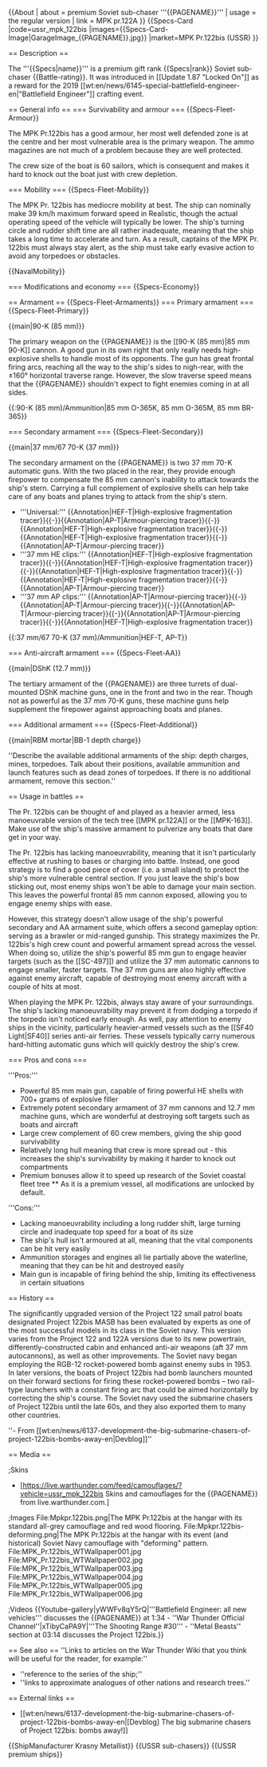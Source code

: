 {{About
| about = premium Soviet sub-chaser '''{{PAGENAME}}'''
| usage = the regular version
| link = MPK pr.122A
}}
{{Specs-Card
|code=ussr_mpk_122bis
|images={{Specs-Card-Image|GarageImage_{{PAGENAME}}.jpg}}
|market=MPK Pr.122bis (USSR)
}}

== Description ==
<!-- ''In the first part of the description, cover the history of the ship's creation and military application. In the second part, tell the reader about using this ship in the game. Add a screenshot: if a beginner player has a hard time remembering vehicles by name, a picture will help them identify the ship in question.'' -->
The '''{{Specs|name}}''' is a premium gift rank {{Specs|rank}} Soviet sub-chaser {{Battle-rating}}. It was introduced in [[Update 1.87 "Locked On"]] as a reward for the 2019 [[wt:en/news/6145-special-battlefield-engineer-en|"Battlefield Engineer"]] crafting event.

== General info ==
=== Survivability and armour ===
{{Specs-Fleet-Armour}}
<!-- ''Talk about the vehicle's armour. Note the most well-defended and most vulnerable zones, e.g. the ammo magazine. Evaluate the composition of components and assemblies responsible for movement and manoeuvrability. Evaluate the survivability of the primary and secondary armaments separately. Don't forget to mention the size of the crew, which plays an important role in fleet mechanics. Save tips on preserving survivability for the "Usage in battles" section. If necessary, use a graphical template to show the most well-protected or most vulnerable points in the armour.'' -->

The MPK Pr.122bis has a good armour, her most well defended zone is at the centre and her most vulnerable area is the primary weapon. The ammo magazines are not much of a problem because they are well protected.

The crew size of the boat is 60 sailors, which is consequent and makes it hard to knock out the boat just with crew depletion.

=== Mobility ===
{{Specs-Fleet-Mobility}}
<!-- ''Write about the ship's mobility. Evaluate its power and manoeuvrability, rudder rerouting speed, stopping speed at full tilt, with its maximum forward and reverse speed.'' -->
The MPK Pr. 122bis has mediocre mobility at best. The ship can nominally make 39 km/h maximum forward speed in Realistic, though the actual operating speed of the vehicle will typically be lower. The ship's turning circle and rudder shift time are all rather inadequate, meaning that the ship takes a long time to accelerate and turn. As a result, captains of the MPK Pr. 122bis must always stay alert, as the ship must take early evasive action to avoid any torpedoes or obstacles.

{{NavalMobility}}

=== Modifications and economy ===
{{Specs-Economy}}

== Armament ==
{{Specs-Fleet-Armaments}}
=== Primary armament ===
{{Specs-Fleet-Primary}}
<!-- ''Provide information about the characteristics of the primary armament. Evaluate their efficacy in battle based on their reload speed, ballistics and the capacity of their shells. Add a link to the main article about the weapon: <code><nowiki>{{main|Weapon name (calibre)}}</nowiki></code>. Broadly describe the ammunition available for the primary armament, and provide recommendations on how to use it and which ammunition to choose.'' -->
{{main|90-K (85 mm)}}

The primary weapon on the {{PAGENAME}} is the [[90-K (85 mm)|85 mm 90-K]] cannon. A good gun in its own right that only really needs high-explosive shells to handle most of its opponents. The gun has great frontal firing arcs, reaching all the way to the ship's sides to nigh-rear, with the ±160° horizontal traverse range. However, the slow traverse speed means that the {{PAGENAME}} shouldn't expect to fight enemies coming in at all sides.

{{:90-K (85 mm)/Ammunition|85 mm O-365K, 85 mm O-365M, 85 mm BR-365}}

=== Secondary armament ===
{{Specs-Fleet-Secondary}}
<!-- ''Some ships are fitted with weapons of various calibres. Secondary armaments are defined as weapons chosen with the control <code>Select secondary weapon</code>. Evaluate the secondary armaments and give advice on how to use them. Describe the ammunition available for the secondary armament. Provide recommendations on how to use them and which ammunition to choose. Remember that any anti-air armament, even heavy calibre weapons, belong in the next section. If there is no secondary armament, remove this section.'' -->
{{main|37 mm/67 70-K (37 mm)}}

The secondary armament on the {{PAGENAME}} is two 37 mm 70-K automatic guns. With the two placed in the rear, they provide enough firepower to compensate the 85 mm cannon's inability to attack towards the ship's stern. Carrying a full complement of explosive shells can help take care of any boats and planes trying to attack from the ship's stern.

* '''Universal:''' {{Annotation|HEF-T|High-explosive fragmentation tracer}}{{-}}{{Annotation|AP-T|Armour-piercing tracer}}{{-}}{{Annotation|HEF-T|High-explosive fragmentation tracer}}{{-}}{{Annotation|HEF-T|High-explosive fragmentation tracer}}{{-}}{{Annotation|AP-T|Armour-piercing tracer}}
* '''37 mm HE clips:''' {{Annotation|HEF-T|High-explosive fragmentation tracer}}{{-}}{{Annotation|HEF-T|High-explosive fragmentation tracer}}{{-}}{{Annotation|HEF-T|High-explosive fragmentation tracer}}{{-}}{{Annotation|HEF-T|High-explosive fragmentation tracer}}{{-}}{{Annotation|AP-T|Armour-piercing tracer}}
* '''37 mm AP clips:''' {{Annotation|AP-T|Armour-piercing tracer}}{{-}}{{Annotation|AP-T|Armour-piercing tracer}}{{-}}{{Annotation|AP-T|Armour-piercing tracer}}{{-}}{{Annotation|AP-T|Armour-piercing tracer}}{{-}}{{Annotation|HEF-T|High-explosive fragmentation tracer}}

{{:37 mm/67 70-K (37 mm)/Ammunition|HEF-T, AP-T}}

=== Anti-aircraft armament ===
{{Specs-Fleet-AA}}
<!-- ''An important part of the ship's armament responsible for air defence. Anti-aircraft armament is defined by the weapon chosen with the control <code>Select anti-aircraft weapons</code>. Talk about the ship's anti-air cannons and machine guns, the number of guns and their positions, their effective range, and about their overall effectiveness – including against surface targets. If there are no anti-aircraft armaments, remove this section.'' -->
{{main|DShK (12.7 mm)}}

The tertiary armament of the {{PAGENAME}} are three turrets of dual-mounted DShK machine guns, one in the front and two in the rear. Though not as powerful as the 37 mm 70-K guns, these machine guns help supplement the firepower against approaching boats and planes.

=== Additional armament ===
{{Specs-Fleet-Additional}}
<!-- ''Describe the available additional armaments of the ship: depth charges, mines, torpedoes. Talk about their positions, available ammunition and launch features such as dead zones of torpedoes. If there is no additional armament, remove this section.'' -->
{{main|RBM mortar|BB-1 depth charge}}

''Describe the available additional armaments of the ship: depth charges, mines, torpedoes. Talk about their positions, available ammunition and launch features such as dead zones of torpedoes. If there is no additional armament, remove this section.''

== Usage in battles ==
<!-- ''Describe the technique of using this ship, the characteristics of her use in a team and tips on strategy. Abstain from writing an entire guide – don't try to provide a single point of view, but give the reader food for thought. Talk about the most dangerous opponents for this vehicle and provide recommendations on fighting them. If necessary, note the specifics of playing with this vehicle in various modes (AB, RB, SB).'' -->
The Pr. 122bis can be thought of and played as a heavier armed, less manoeuvrable version of the tech tree [[MPK pr.122A]] or the [[MPK-163]]. Make use of the ship's massive armament to pulverize any boats that dare get in your way.

The Pr. 122bis has lacking manoeuvrability, meaning that it isn't particularly effective at rushing to bases or charging into battle. Instead, one good strategy is to find a good piece of cover (i.e. a small island) to protect the ship's more vulnerable central section. If you just leave the ship's bow sticking out, most enemy ships won't be able to damage your main section. This leaves the powerful frontal 85 mm cannon exposed, allowing you to engage enemy ships with ease.

However, this strategy doesn't allow usage of the ship's powerful secondary and AA armament suite, which offers a second gameplay option: serving as a brawler or mid-ranged gunship. This strategy maximizes the Pr. 122bis's high crew count and powerful armament spread across the vessel. When doing so, utilize the ship's powerful 85 mm gun to engage heavier targets (such as the [[SC-497]]) and utilize the 37 mm automatic cannons to engage smaller, faster targets. The 37 mm guns are also highly effective against enemy aircraft, capable of destroying most enemy aircraft with a couple of hits at most.

When playing the MPK Pr. 122bis, always stay aware of your surroundings. The ship's lacking manoeuvrability may prevent it from dodging a torpedo if the torpedo isn't noticed early enough. As well, pay attention to enemy ships in the vicinity, particularly heavier-armed vessels such as the [[SF40 Light|SF40]] series anti-air ferries. These vessels typically carry numerous hard-hitting automatic guns which will quickly destroy the ship's crew.

=== Pros and cons ===
<!-- ''Summarise and briefly evaluate the vehicle in terms of its characteristics and combat effectiveness. Mark its pros and cons in the bulleted list. Try not to use more than 6 points for each of the characteristics. Avoid using categorical definitions such as "bad", "good" and the like - use substitutions with softer forms such as "inadequate" and "effective".'' -->

'''Pros:'''

* Powerful 85 mm main gun, capable of firing powerful HE shells with 700+ grams of explosive filler
* Extremely potent secondary armament of 37 mm cannons and 12.7 mm machine guns, which are wonderful at destroying soft targets such as boats and aircraft
* Large crew complement of 60 crew members, giving the ship good survivability
* Relatively long hull meaning that crew is more spread out - this increases the ship's survivability by making it harder to knock out compartments
* Premium bonuses allow it to speed up research of the Soviet coastal fleet tree
** As it is a premium vessel, all modifications are unlocked by default.

'''Cons:'''

* Lacking manoeuvrability including a long rudder shift, large turning circle and inadequate top speed for a boat of its size
* The ship's hull isn't armoured at all, meaning that the vital components can be hit very easily
* Ammunition storages and engines all lie partially above the waterline, meaning that they can be hit and destroyed easily
* Main gun is incapable of firing behind the ship, limiting its effectiveness in certain situations

== History ==
<!-- ''Describe the history of the creation and combat usage of the ship in more detail than in the introduction. If the historical reference turns out to be too long, take it to a separate article, taking a link to the article about the ship and adding a block "/History" (example: <nowiki>https://wiki.warthunder.com/(Ship-name)/History</nowiki>) and add a link to it here using the <code>main</code> template. Be sure to reference text and sources by using <code><nowiki><ref></ref></nowiki></code>, as well as adding them at the end of the article with <code><nowiki><references /></nowiki></code>. This section may also include the ship's dev blog entry (if applicable) and the in-game encyclopedia description (under <code><nowiki>=== In-game description ===</nowiki></code>, also if applicable).'' -->

The significantly upgraded version of the Project 122 small patrol boats designated Project 122bis MASB has been evaluated by experts as one of the most successful models in its class in the Soviet navy. This version varies from the Project 122 and 122A versions due to its new powertrain, differently-constructed cabin and enhanced anti-air weapons (aft 37 mm autocannons), as well as other improvements. The Soviet navy began employing the RGB-12 rocket-powered bomb against enemy subs in 1953. In later versions, the boats of Project 122bis had bomb launchers mounted on their forward sections for firing these rocket-powered bombs – two rail-type launchers with a constant firing arc that could be aimed horizontally by correcting the ship's course. The Soviet navy used the submarine chasers of Project 122bis until the late 60s, and they also exported them to many other countries.

''- From [[wt:en/news/6137-development-the-big-submarine-chasers-of-project-122bis-bombs-away-en|Devblog]]''

== Media ==
<!-- ''Excellent additions to the article would be video guides, screenshots from the game, and photos.'' -->

;Skins

* [https://live.warthunder.com/feed/camouflages/?vehicle=ussr_mpk_122bis Skins and camouflages for the {{PAGENAME}} from live.warthunder.com.]

;Images
<gallery mode="packed-hover" heights="150">
File:Mpkpr.122bis.png|The MPK Pr.122bis at the hangar with its standard all-grey camouflage and red wood flooring.
File:Mpkpr.122bis-deforming.png|The MPK Pr.122bis at the hangar with its event (and historical) Soviet Navy camouflage with "deforming" pattern.
File:MPK_Pr.122bis_WTWallpaper001.jpg
File:MPK_Pr.122bis_WTWallpaper002.jpg
File:MPK_Pr.122bis_WTWallpaper003.jpg
File:MPK_Pr.122bis_WTWallpaper004.jpg
File:MPK_Pr.122bis_WTWallpaper005.jpg
File:MPK_Pr.122bis_WTWallpaper006.jpg
</gallery>

;Videos
{{Youtube-gallery|yWWFv8qY5rQ|'''Battlefield Engineer: all new vehicles''' discusses the {{PAGENAME}} at 1:34 - ''War Thunder Official Channel''|xTibyCaPA9Y|'''The Shooting Range #30''' - ''Metal Beasts'' section at 03:14 discusses the Project 122bis.}}

== See also ==
''Links to articles on the War Thunder Wiki that you think will be useful for the reader, for example:''

* ''reference to the series of the ship;''
* ''links to approximate analogues of other nations and research trees.''

== External links ==
<!-- ''Paste links to sources and external resources, such as:''
* ''topic on the official game forum;''
* ''other literature.'' -->

* [[wt:en/news/6137-development-the-big-submarine-chasers-of-project-122bis-bombs-away-en|[Devblog] The big submarine chasers of Project 122bis: bombs away!]]

{{ShipManufacturer Krasny Metallist}}
{{USSR sub-chasers}}
{{USSR premium ships}}
